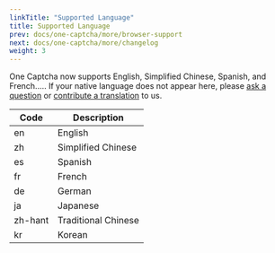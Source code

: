 ```yaml
---
linkTitle: "Supported Language"
title: Supported Language
prev: docs/one-captcha/more/browser-support
next: docs/one-captcha/more/changelog
weight: 3
---
```


One Captcha now supports English, Simplified Chinese, Spanish, and French..... If your native language does not appear here, please [ask a question](https://github.com/Dev-Huang1/Onr-Captcha/issues) or [contribute a translation](https://github.com/Dev-Huang1/One-Captcha/blob/main/assets/api/v3-db/api.js) to us.

| Code | Description |
| ---- | ----------- |
| en | English |
| zh | Simplified Chinese |
| es | Spanish |
| fr | French |
| de | German |
| ja | Japanese |
| zh-hant | Traditional Chinese |
| kr | Korean |

